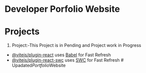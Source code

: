 # Developer Porfolio Website


# Projects
001. Project:-This Project is in Pending and Project work in Progress

 
 

- [@vitejs/plugin-react](https://github.com/vitejs/vite-plugin-react/blob/main/packages/plugin-react/README.md) uses [Babel](https://babeljs.io/) for Fast Refresh
- [@vitejs/plugin-react-swc](https://github.com/vitejs/vite-plugin-react-swc) uses [SWC](https://swc.rs/) for Fast Refresh
#   U p a d a t e d _ P o r t f o l i o _ W e b s i t e  
 
